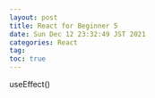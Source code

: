 ```yaml
---
layout: post
title: React for Beginner 5
date: Sun Dec 12 23:32:49 JST 2021
categories: React
tag:
toc: true
---
```


useEffect()
